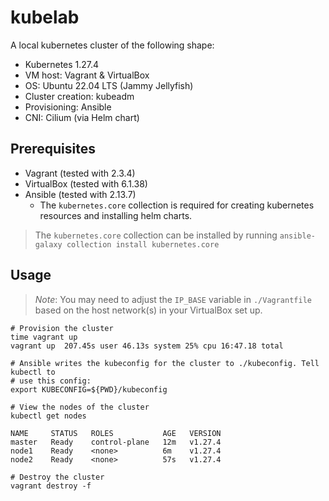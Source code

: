 # kubelab

A local kubernetes cluster of the following shape:

- Kubernetes 1.27.4
- VM host: Vagrant & VirtualBox
- OS: Ubuntu 22.04 LTS (Jammy Jellyfish)
- Cluster creation: kubeadm
- Provisioning: Ansible
- CNI: Cilium (via Helm chart)

## Prerequisites

* Vagrant (tested with 2.3.4)
* VirtualBox (tested with 6.1.38)
* Ansible (tested with 2.13.7)
  * The `kubernetes.core` collection is required for creating kubernetes
    resources and installing helm charts.

> The `kubernetes.core` collection can be installed by running
  `ansible-galaxy collection install kubernetes.core`

## Usage

> *Note*: You may need to adjust the `IP_BASE` variable in `./Vagrantfile` based
  on the host network(s) in your VirtualBox set up.

```shell
# Provision the cluster
time vagrant up
vagrant up  207.45s user 46.13s system 25% cpu 16:47.18 total

# Ansible writes the kubeconfig for the cluster to ./kubeconfig. Tell kubectl to
# use this config:
export KUBECONFIG=${PWD}/kubeconfig

# View the nodes of the cluster
kubectl get nodes

NAME     STATUS   ROLES           AGE   VERSION
master   Ready    control-plane   12m   v1.27.4
node1    Ready    <none>          6m    v1.27.4
node2    Ready    <none>          57s   v1.27.4

# Destroy the cluster
vagrant destroy -f
```
